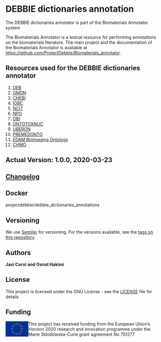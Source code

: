 # DEBBIE dictionaries annotation

The DEBBIE dictionaries annotator is part of the Biomaterials Annotator system 

The Biomaterials Annotator is a lexical resource for performing annotations on the biomaterials literature. The main project and the documentation of the Biomaterials Annotator is available at https://github.com/ProjectDebbie/Biomaterials_annotator.

## Resources used for the DEBBIE dictionaries annotator 

1. [DEB](https://bioportal.bioontology.org/ontologies/DEB)
2. [GMDN](https://www.gmdnagency.org/)
3. [CHEBI](https://bioportal.bioontology.org/ontologies/CHEBI)
4. [IOBC](https://bioportal.bioontology.org/ontologies/IOBC)
5. [NCIT](https://bioportal.bioontology.org/ontologies/NCIT)
6. [NPO](https://bioportal.bioontology.org/ontologies/NPO)
7. [OBI](https://bioportal.bioontology.org/ontologies/OBI)
8. [ONTOTOXNUC](https://bioportal.bioontology.org/ontologies/ONTOTOXNUC)
9. [UBERON](https://bioportal.bioontology.org/ontologies/UBERON)
10. [PREMEDONTO](https://bioportal.bioontology.org/ontologies/PREMEDONTO)
11. [EDAM Bioimaging Ontology](https://bioportal.bioontology.org/ontologies/EDAM-BIOIMAGING)
12. [CHMO](https://bioportal.bioontology.org/ontologies/CHMO)

## Actual Version: 1.0.0, 2020-03-23
## [Changelog](https://github.com/ProjectDebbie/DEBBIE_dictionaries_annotations/blob/main/CHANGELOG) 

## Docker

projectdebbie/debbie_dictionaries_annotations

## Versioning

We use [SemVer](http://semver.org/) for versioning. For the versions available, see the [tags on this repository](https://github.com/ProjectDebbie/DEBBIE_dictionaries_annotations/tags). 

## Authors

**Javi Corvi and Osnat Hakimi** 


## License

This project is licensed under the GNU License - see the [LICENSE](LICENSE) file for details



## Funding
<img align="left" width="75" height="50" src="eu_emblem.png"> This project has received funding from the European Union’s Horizon 2020 research and innovation programme under the Marie Sklodowska-Curie grant agreement No 751277
		
		

